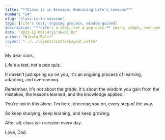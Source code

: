```yaml
---
title: "**Class is in Session: Embracing Life's Lessons**"
number: "54"
slug: "class-is-in-session"
tags: [life's test, ongoing process, wisdom gained]
description: "**Life's a test, not a pop quiz.** Learn, adapt, overcome. It's not about the grade, but the wisdom gained. Dad's here, cheering you on. Keep studying, keep growing. Class is in session every day."
date: "2023-11-06T14:55:46+01:00"
author: "Nikola Balić"
layout: "../../layouts/LetterLayout.astro"
---
```

My dear sons,

Life's a test, not a pop quiz. 

It doesn't just spring up on you, it's an ongoing process of learning, adapting, and overcoming.

Remember, it's not about the grade, it's about the wisdom you gain from the mistakes, the lessons learned, and the knowledge applied.

You're not in this alone. I'm here, cheering you on, every step of the way.

So keep studying, keep learning, and keep growing.

After all, class is in session every day.

Love, 
Dad.